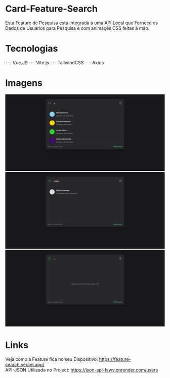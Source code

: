 # Card-Feature-Search

Esta Feature de Pesquisa está Integrada á uma API Local que Fornece os Dados de Usuários para Pesquisa
e com animaçẽs CSS feitas á mão.

# Tecnologias
--- Vue.JS
--- Vite.js
--- TailwindCSS
--- Axios

# Imagens
![screen1](./public/images/screen1.png)
![screen2](./public/images/screen2.png)
![screen3](./public/images/screen3.png)

# Links

Veja como a Feature fica no seu Dispositivo: https://feature-search.vercel.app/ <br>
API-JSON Utilizada no Project: https://json-api-fswv.onrender.com/users
